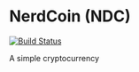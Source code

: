 NerdCoin (NDC)
===========

[![Build Status](https://travis-ci.org/RazorLove/nerdcoin.png?branch=master)](https://travis-ci.org/RazorLove/nerdcoin)


A simple cryptocurrency

